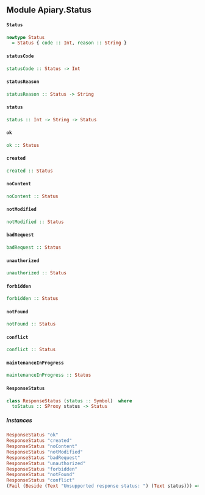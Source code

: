 ## Module Apiary.Status

#### `Status`

``` purescript
newtype Status
  = Status { code :: Int, reason :: String }
```

#### `statusCode`

``` purescript
statusCode :: Status -> Int
```

#### `statusReason`

``` purescript
statusReason :: Status -> String
```

#### `status`

``` purescript
status :: Int -> String -> Status
```

#### `ok`

``` purescript
ok :: Status
```

#### `created`

``` purescript
created :: Status
```

#### `noContent`

``` purescript
noContent :: Status
```

#### `notModified`

``` purescript
notModified :: Status
```

#### `badRequest`

``` purescript
badRequest :: Status
```

#### `unauthorized`

``` purescript
unauthorized :: Status
```

#### `forbidden`

``` purescript
forbidden :: Status
```

#### `notFound`

``` purescript
notFound :: Status
```

#### `conflict`

``` purescript
conflict :: Status
```

#### `maintenanceInProgress`

``` purescript
maintenanceInProgress :: Status
```

#### `ResponseStatus`

``` purescript
class ResponseStatus (status :: Symbol)  where
  toStatus :: SProxy status -> Status
```

##### Instances
``` purescript
ResponseStatus "ok"
ResponseStatus "created"
ResponseStatus "noContent"
ResponseStatus "notModified"
ResponseStatus "badRequest"
ResponseStatus "unauthorized"
ResponseStatus "forbidden"
ResponseStatus "notFound"
ResponseStatus "conflict"
(Fail (Beside (Text "Unsupported response status: ") (Text status))) => ResponseStatus status
```


